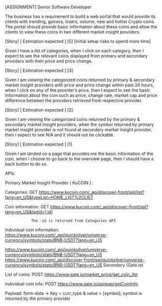 [ASSIGNMENT] Senior Software Developer

The business has a requirement to build a web portal that would provide its clients with trending, gainers, losers, volume, new and hotlist Crypto coins. The portal should provide basic information about these coins and allow the clients to view these coins in two different market insight providers.

[Story] [ Estimation expected ] [5] [Initial setup risks to spend more time]

Given I have a list of categories, when I click on each category, then I expect to see the relevant coins displayed from primary and secondary providers with their price and price change.

[Story] [ Estimation expected ] [3]

Given I am viewing the categorized coins returned by primary & secondary market insight providers with price and price change within past 24 hours, when I click on any of the provider’s price, then I expect to see the basic information about the coin such as price, change rate, market cap and price difference between the providers retrieved from respective provider.

[Story] [ Estimation expected ] [2]

Given I am viewing the categorized coins returned by the primary & secondary market Insight providers, when the symbol returned by primary market insight provider is not found at secondary market insight provider, then I expect to see N/A and it should not be clickable.

[Story] [ Estimation expected ] [1]

Given I am landed on a page that provides me the basic information of the coin, when I choose to go back to the overview page, then I should have a back button to do so.

APIs:

Primary Market Insight Provider ( KuCOIN ) :

Categories: GET <https://www.kucoin.com/_api/discover-front/spl/list?lang=en_US&typeList=HOME_LIST%2CLIST>

Coin information: GET <https://www.kucoin.com/_api/discover-front/spl?lang=en_US&tagId=[:id>]

                The :id is returned from Categories API

Individual coin information: <https://www.kucoin.com/_api/quicksilver/universe-currency/symbols/stats/BNB-USDT?lang=en_US>

https://www.kucoin.com/_api/quicksilver/universe-currency/symbols/stats/BNB-USDT?lang=en_US
https://www.kucoin.com/_api/discover-front/spl/quicksilver/universe-currency/symbols/stats/BNB-USDT?lang=en_US
Secondary (Gate.io)

List of coins: POST <https://www.gate.io/market_price/get_coin_list>

Individual coin info: POST <https://www.gate.io/apiwap/getCoinInfo>

Payload: form-data -> Key = curr_type & value = [symbol], symbol is returned by the primary provider
